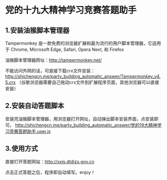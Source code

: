 # 党的十九大精神学习竞赛答题助手

## 1.安装油猴脚本管理器
Tampermonkey 是一款免费的浏览器扩展和最为流行的用户脚本管理器，它适用于 Chrome, Microsoft Edge, Safari, Opera Next, 和 Firefox


油猴脚本管理器网址：http://tampermonkey.net/


不能访问外网的话，可直接下载crx文件安装：
http://shichengcn.me/party_building_automatic_answer/Tampermonkey_v4.5.crx
（谷歌浏览器需要自己拖动crx文件到扩展程序页面，其他浏览器可以直接安装）
## 2.安装自动答题脚本
安装完油猴脚本管理器，用浏览器打开网址，自动弹出脚本安装界面，点安装即可。
http://shichengcn.me/party_building_automatic_answer/党的19大精神学习竞赛答题助手.user.js
## 3.使用方式
直接打开答题网站：http://xxjs.dtdjzx.gov.cn

点击正式答题之后，程序即自动填写。enjoy！
